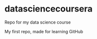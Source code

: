 datasciencecoursera
===================

Repo for my data science course

My first repo, made for learning GitHub
